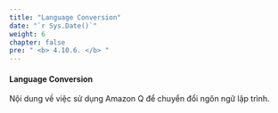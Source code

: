 ```yaml
---
title: "Language Conversion"
date: "`r Sys.Date()`"
weight: 6
chapter: false
pre: " <b> 4.10.6. </b> "
---
```


#### Language Conversion

Nội dung về việc sử dụng Amazon Q để chuyển đổi ngôn ngữ lập trình.
